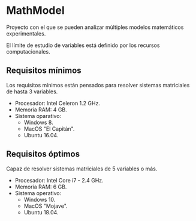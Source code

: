 # MathModel
Proyecto con el que se pueden analizar múltiples modelos matemáticos experimentales.

El límite de estudio de variables está definido por los recursos computacionales.

## Requisitos mínimos
Los requisitos mínimos están pensados para resolver sistemas matriciales de hasta 3 variables.

* Procesador: Intel Celeron 1.2 GHz.
* Memoria RAM: 4 GB.
* Sistema oparativo: 
  * Windows 8.
  * MacOS "El Capitán".
  * Ubuntu 16.04.

## Requisitos óptimos
Capaz de resolver sistemas matriciales de 5 variables o más.

* Procesador: Intel Core i7 - 2.4 GHz.
* Memoria RAM: 6 GB.
* Sistema operativo:
  * Windows 10.
  * MacOS "Mojave".
  * Ubuntu 18.04.
